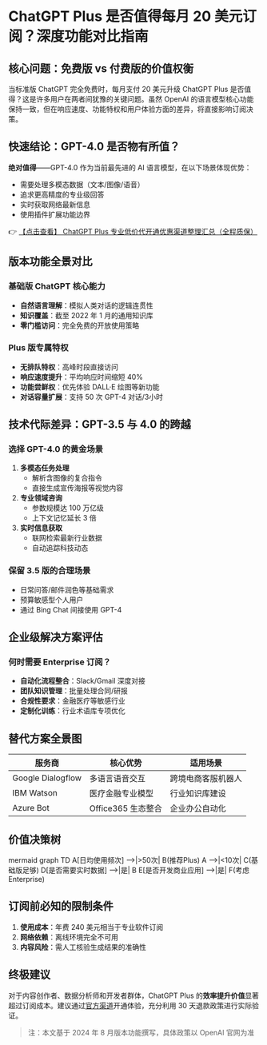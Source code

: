 # ChatGPT Plus 是否值得每月 20 美元订阅？深度功能对比指南

## 核心问题：免费版 vs 付费版的价值权衡

当标准版 ChatGPT 完全免费时，每月支付 20 美元升级 ChatGPT Plus 是否值得？这是许多用户在两者间犹豫的关键问题。虽然 OpenAI 的语言模型核心功能保持一致，但在响应速度、功能特权和用户体验方面的差异，将直接影响订阅决策。

## 快速结论：GPT-4.0 是否物有所值？

**绝对值得**——GPT-4.0 作为当前最先进的 AI 语言模型，在以下场景体现优势：
- 需要处理多模态数据（文本/图像/语音）
- 追求更高精度的专业级回答
- 实时获取网络最新信息
- 使用插件扩展功能边界

👉 [【点击查看】 ChatGPT Plus 专业低价代开通优惠渠道整理汇总（全程质保）](https://bit.ly/DaiKai)

## 版本功能全景对比

### 基础版 ChatGPT 核心能力
- **自然语言理解**：模拟人类对话的逻辑连贯性
- **知识覆盖**：截至 2022 年 1 月的通用知识库
- **零门槛访问**：完全免费的开放使用策略

### Plus 版专属特权
- **无排队特权**：高峰时段直接访问
- **响应速度提升**：平均响应时间缩短 40%
- **功能尝鲜权**：优先体验 DALL·E 绘图等新功能
- **对话容量扩展**：支持 50 次 GPT-4 对话/3小时

## 技术代际差异：GPT-3.5 与 4.0 的跨越

### 选择 GPT-4.0 的黄金场景
1. **多模态任务处理**
   - 解析含图像的复合指令
   - 直接生成宣传海报等视觉内容
2. **专业领域咨询**
   - 参数规模达 100 万亿级
   - 上下文记忆延长 3 倍
3. **实时信息获取**
   - 联网检索最新行业数据
   - 自动追踪科技动态

### 保留 3.5 版的合理场景
- 日常问答/邮件润色等基础需求
- 预算敏感型个人用户
- 通过 Bing Chat 间接使用 GPT-4

## 企业级解决方案评估

### 何时需要 Enterprise 订阅？
- **自动化流程整合**：Slack/Gmail 深度对接
- **团队知识管理**：批量处理合同/研报
- **合规性要求**：金融医疗等敏感行业
- **定制化训练**：行业术语库专项优化

## 替代方案全景图

| 服务商         | 核心优势                  | 适用场景               |
|----------------|-------------------------|-----------------------|
| Google Dialogflow | 多语言语音交互        | 跨境电商客服机器人      |
| IBM Watson     | 医疗金融专业模型        | 行业知识库建设          |
| Azure Bot      | Office365 生态整合      | 企业办公自动化          |

## 价值决策树

mermaid
graph TD
    A[日均使用频次] -->|>50次| B(推荐Plus)
    A -->|<10次| C(基础版足够)
    D[是否需要实时数据] -->|是| B
    E[是否开发商业应用] -->|是| F(考虑Enterprise)

## 订阅前必知的限制条件
1. **使用成本**：年费 240 美元相当于专业软件订阅
2. **网络依赖**：离线环境完全不可用
3. **内容风险**：需人工核验生成结果的准确性

## 终极建议
对于内容创作者、数据分析师和开发者群体，ChatGPT Plus 的**效率提升价值**显著超过订阅成本。建议通过[官方渠道](https://bit.ly/DaiKai)开通体验，充分利用 30 天退款政策进行实际验证。

> 注：本文基于 2024 年 8 月版本功能撰写，具体政策以 OpenAI 官网为准